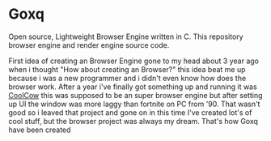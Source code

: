 # Goxq 
Open source, Lightweight Browser Engine written in C. This repository browser engine and render engine source code.

First idea of creating an Browser Engine gone to my head about 3 year ago when i thought "How about creating an Browser?"
this idea beat me up because i was a new programmer and i didn't even know how does the browser work. After a year i've finally 
got something up and running it was [CoolCow](https://github.com/solindekdev/coolcow) this was supposed to be an super browser 
engine but after setting up UI the window was more laggy than fortnite on PC from '90. That wasn't good so i leaved that project
and gone on in this time I've created lot's of cool stuff, but the browser project was always my dream. That's how Goxq have been created
